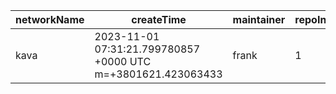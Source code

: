 | networkName | createTime                                                   | maintainer | repoIndex | repoURL                                   | branchName | commitId1URL                                              | commitId2URL                                                                              | keyfile                                             | simpleCompareURL                                                                                                 | originCompareURL                                                                                      |
| ----------- | ------------------------------------------------------------ | ---------- | --------- | ----------------------------------------- | ---------- | --------------------------------------------------------- | ----------------------------------------------------------------------------------------- | --------------------------------------------------- | ---------------------------------------------------------------------------------------------------------------- | ----------------------------------------------------------------------------------------------------- |
| kava        | 2023-11-01 07:31:21.799780857 +0000 UTC m=+3801621.423063433 | frank      | 1         | [link](https://github.com/kava-labs/kava) | master     | [link](https://github.com/kava-labs/kava/commit/4eab8347) | [link](https://github.com/kava-labs/kava/commit/6998196461d0b68d7b3692d5f0be56335a70839d) | ./third_party/proto/cosmos/bank/v1beta1/query.proto | [link](https://github.com/yushion-safulet/weekly-update/compare/kava_master_1_4eab8347...kava_master_1_69981964) | [link](https://github.com/kava-labs/kava/compare/4eab8347...6998196461d0b68d7b3692d5f0be56335a70839d) |

